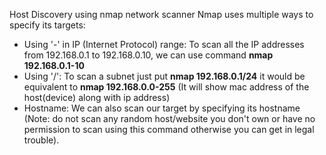 Host Discovery using nmap network scanner
Nmap uses multiple ways to specify its targets:
- Using '-' in IP (Internet Protocol) range: To scan all the IP addresses from 192.168.0.1 to 192.168.0.10, we can use command **nmap 192.168.0.1-10**
- Using '/': To scan a subnet just put **nmap 192.168.0.1/24** it would be equivalent to **nmap 192.168.0.0-255** (It will show mac address of the host(device) along with ip address)
- Hostname: We can also scan our target by specifying its hostname (Note: do not scan any random host/website you don't own or have no permission to scan using this command otherwise you can get in legal trouble).
  
